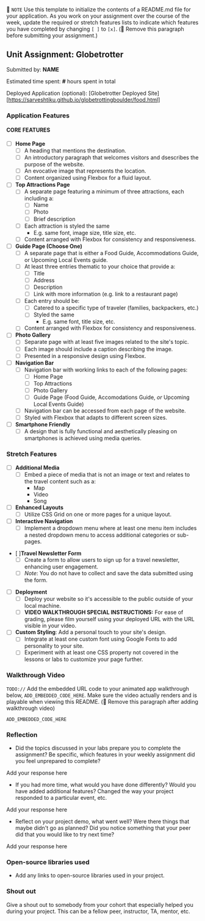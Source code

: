 📝 `NOTE` Use this template to initialize the contents of a README.md file for your application. As you work on your assignment over the course of the week, update the required or stretch features lists to indicate which features you have completed by changing `[ ]` to `[x]`. (🚫 Remove this paragraph before submitting your assignment.)

## Unit Assignment: Globetrotter

Submitted by: **NAME**

Estimated time spent: **#** hours spent in total

Deployed Application (optional): [Globetrotter Deployed Site] [https://sarveshtiku.github.io/globetrottingboulder/food.html]

### Application Features

#### CORE FEATURES

- [ ] **Home Page**
  - [ ] A heading that mentions the destination.
  - [ ] An introductory paragraph that welcomes visitors and dsescribes the purpose of the website. 
  - [ ] An evocative image that represents the location.
  - [ ] Content organized using Flexbox for a fluid layout.

- [ ] **Top Attractions Page**
  - [ ] A separate page featuring a minimum of three attractions, each including a:
    - [ ] Name
    - [ ] Photo
    - [ ] Brief description
  - [ ] Each attraction is styled the same
    - E.g. same font, image size, title size, etc. 
  - [ ] Content arranged with Flexbox for consistency and responsiveness.

- [ ] **Guide Page (Choose One)**
  - [ ] A separate page that is either a Food Guide, Accommodations Guide, or Upcoming Local Events guide.
  - [ ] At least three entries thematic to your choice that provide a:
    - [ ] Title
    - [ ] Address
    - [ ] Description
    - [ ] Link with more information (e.g. link to a restaurant page)
  - [ ] Each entry should be:
    - [ ] Catered to a specific type of traveler (families, backpackers, etc.)
    - [ ] Styled the same
      - E.g. same font, title size, etc.
  - [ ] Content arranged with Flexbox for consistency and responsiveness. 

- [ ] **Photo Gallery**
  - [ ] Separate page with at least five images related to the site's topic.
  - [ ] Each image should include a caption describing the image.
  - [ ] Presented in a responsive design using Flexbox.

- [ ] **Navigation Bar**
  - [ ] Navigation bar with working links to each of the following pages:
    - [ ] Home Page
    - [ ] Top Attractions
    - [ ] Photo Gallery
    - [ ] Guide Page (Food Guide, Accomodations Guide, _or_ Upcoming Local Events Guide)
  - [ ] Navigation bar can be accessed from each page of the website.
  - [ ] Styled with Flexbox that adapts to different screen sizes.  

- [ ] **Smartphone Friendly**
  - [ ] A design that is fully functional and aesthetically pleasing on smartphones is achieved using media queries.

### Stretch Features

- [ ] **Additional Media**
  - [ ] Embed a piece of media that is not an image or text and relates to the travel content such as a:
    - Map
    - Video
    - Song

- [ ] **Enhanced Layouts**
  - [ ] Utilize CSS Grid on one or more pages for a unique layout.

- [ ] **Interactive Navigation**
  - [ ] Implement a dropdown menu where at least one menu item includes a nested dropdown menu to access additional categories or sub-pages.

- [ ]**Travel Newsletter Form**
  - [ ] Create a form to allow users to sign up for a travel newsletter, enhancing user engagement.
  - [ ] *Note*: You do not have to collect and save the data submitted using the form. 

- [ ] **Deployment**
  - [ ] Deploy your website so it's accessible to the public outside of your local machine. 
  - [ ] **VIDEO WALKTHROUGH SPECIAL INSTRUCTIONS:** For ease of grading, please film yourself using your deployed URL with the URL visible in your video. 

- [ ] **Custom Styling**: Add a personal touch to your site's design.
  - [ ] Integrate at least one custom font using Google Fonts to add personality to your site.
  - [ ] Experiment with at least one CSS property not covered in the lessons or labs to customize your page further.

### Walkthrough Video

`TODO://` Add the embedded URL code to your animated app walkthrough below, `ADD_EMBEDDED_CODE_HERE`. Make sure the video actually renders and is playable when viewing this README. (🚫 Remove this paragraph after adding walkthrough video)

`ADD_EMBEDDED_CODE_HERE`

### Reflection

* Did the topics discussed in your labs prepare you to complete the assignment? Be specific, which features in your weekly assignment did you feel unprepared to complete?

Add your response here

* If you had more time, what would you have done differently? Would you have added additional features? Changed the way your project responded to a particular event, etc.
  
Add your response here

* Reflect on your project demo, what went well? Were there things that maybe didn't go as planned? Did you notice something that your peer did that you would like to try next time?

Add your response here

### Open-source libraries used

- Add any links to open-source libraries used in your project.

### Shout out

Give a shout out to somebody from your cohort that especially helped you during your project. This can be a fellow peer, instructor, TA, mentor, etc.

